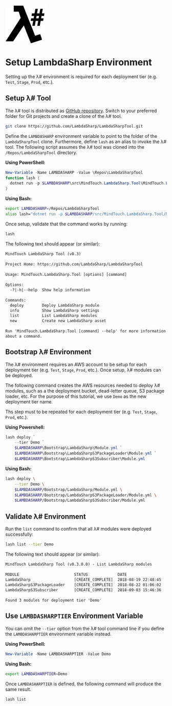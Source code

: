 ![λ#](../Docs/LambdaSharp_v2_small.png)

# Setup LambdaSharp Environment

Setting up the λ# environment is required for each deployment tier (e.g. `Test`, `Stage`, `Prod`, etc.).

## Setup λ# Tool

The λ# tool is distributed as [GitHub repository](https://github.com/LambdaSharp/LambdaSharpTool). Switch to your preferred folder for Git projects and create a clone of the λ# tool.

```bash
git clone https://github.com/LambdaSharp/LambdaSharpTool.git
```

Define the `LAMBDASHARP` environment variable to point to the folder of the `LambdaSharpTool` clone. Furthermore, define `lash` as an alias to invoke the λ# tool. The following script assumes the λ# tool was cloned into the `/Repos/LambdaSharpTool` directory.

__Using PowerShell:__
```powershell
New-Variable -Name LAMBDASHARP -Value \Repos\LambdaSharpTool
function lash {
  dotnet run -p $LAMBDASHARP\src\MindTouch.LambdaSharp.Tool\MindTouch.LambdaSharp.Tool.csproj -- $args
}
```

__Using Bash:__
```bash
export LAMBDASHARP=/Repos/LambdaSharpTool
alias lash="dotnet run -p $LAMBDASHARP/src/MindTouch.LambdaSharp.Tool/MindTouch.LambdaSharp.Tool.csproj --"
```

Once setup, validate that the command works by running:
```bash
lash
```

The following text should appear (or similar):
```
MindTouch LambdaSharp Tool (v0.3)

Project Home: https://github.com/LambdaSharp/LambdaSharpTool

Usage: MindTouch.LambdaSharp.Tool [options] [command]

Options:
  -?|-h|--help  Show help information

Commands:
  deploy        Deploy LambdaSharp module
  info          Show LambdaSharp settings
  list          List LambdaSharp modules
  new           Create new LambdaSharp asset

Run 'MindTouch.LambdaSharp.Tool [command] --help' for more information about a command.
```

## Bootstrap λ# Environment

The λ# environment requires an AWS account to be setup for each deployment tier (e.g. `Test`, `Stage`, `Prod`, etc.). Once setup, λ# modules can be deployed.

The following command creates the AWS resources needed to deploy λ# modules, such as a the deployment bucket, dead-letter queue, S3 package loader, etc. For the purpose of this tutorial, we use `Demo` as the new deployment tier name.

Ths step must to be repeated for each deployment tier (e.g. `Test`, `Stage`, `Prod`, etc.).

__Using Powershell:__
```powershell
lash deploy `
    --tier Demo `
    $LAMBDASHARP\Bootstrap\LambdaSharp\Module.yml `
    $LAMBDASHARP\Bootstrap\LambdaSharpS3PackageLoader\Module.yml `
    $LAMBDASHARP\Bootstrap\LambdaSharpS3Subscriber\Module.yml
```

__Using Bash:__
```bash
lash deploy \
    --tier Demo \
    $LAMBDASHARP/Bootstrap/LambdaSharp/Module.yml \
    $LAMBDASHARP/Bootstrap/LambdaSharpS3PackageLoader/Module.yml \
    $LAMBDASHARP/Bootstrap/LambdaSharpS3Subscriber/Module.yml
```

## Validate λ# Environment

Run the `list` command to confirm that all λ# modules were deployed successfully:

```bash
lash list --tier Demo
```

The following text should appear (or similar):
```
MindTouch LambdaSharp Tool (v0.3.0.0) - List LambdaSharp modules

MODULE                        STATUS             DATE
LambdaSharp                   [CREATE_COMPLETE]  2018-08-19 22:48:45
LambdaSharpS3PackageLoader    [CREATE_COMPLETE]  2018-08-22 01:06:02
LambdaSharpS3Subscriber       [CREATE_COMPLETE]  2018-09-03 15:46:36

Found 3 modules for deployment tier 'Demo'
```
## Use `LAMBDASHARPTIER` Environment Variable

You can omit the `--tier` option from the λ# tool command line if you define the `LAMBDASHARPTIER` environment variable instead.

__Using PowerShell:__
```powershell
New-Variable -Name LAMBDASHARPTIER -Value Demo
```

__Using Bash:__
```bash
export LAMBDASHARPTIER=Demo
```

Once `LAMBDASHARPTIER` is defined, the following command will produce the same result.
```bash
lash list
```
